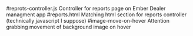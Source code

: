 
#reprots-controller.js
Controller for reports page on Ember Dealer managment app
#reports.html
Matching html section for reports controller (technically javascript I suppose)
#image-move-on-hover
Attention grabbing movement of background image on hover
